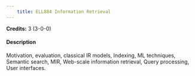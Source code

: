 ```yaml
---
    title: ELL884 Information Retrieval
---
```

**Credits:** 3 (3-0-0)



#### Description 
Motivation, evaluation, classical IR models, Indexing, ML techniques, Semantic search, MIR, Web-scale information retrieval, Query processing, User interfaces.